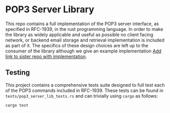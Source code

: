 # POP3 Server Library

This repo contains a full implementation of the POP3 server interface, as specified in RFC-1939, in the rust programming language. 
In order to make the library as widely applicable and useful as possible no client facing network, or backend email storage and retrieval implementation is included as part of it.
The specifics of these design choices are left up to the consumer of the library although we give an example implementation [Add link to sister repo with implementation]().

## Testing

This project contains a comprehensive tests suite designed to full test each of the POP3 commands included in RFC-1939.
These tests can be found in `tests/pop3_server_lib_tests.rs` and can trivially using `cargo` as follows:
```bash
cargo test
```


